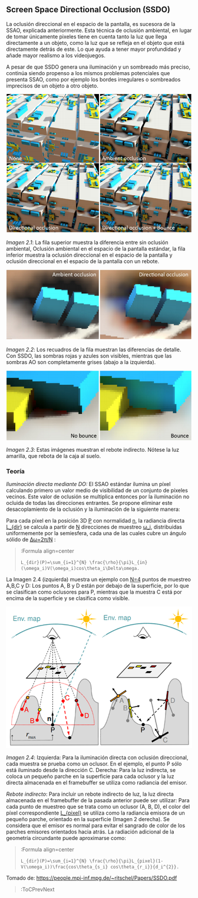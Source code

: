 ## Screen Space Directional Occlusion (SSDO)

La oclusión direccional en el espacio de la pantalla, es sucesora de la SSAO, explicada anteriormente. Esta técnica de oclusión ambiental, en lugar de tomar únicamente pixeles tiene en cuenta tanto la luz que llega directamente a un objeto, como la luz que se refleja en el objeto que está directamente detrás de este. Lo que ayuda a tener mayor profundidad y añade mayor realismo a los videojuegos.

A pesar de que SSDO genera una iluminación y un sombreado más preciso, continúa siendo propenso a los mismos problemas potenciales que presenta SSAO, como por ejemplo los bordes irregulares o sombreados imprecisos de un objeto a otro objeto.

![SSDO_comparative](/docs/sketches/workshops/rendering/global_illumination/SSDO_1.png "SSDO_comparative1")

*Imagen 2.1*: La fila superior muestra la diferencia entre sin oclusión ambiental, Oclusión ambiental en el espacio de la pantalla estándar, la fila inferior muestra la oclusión direccional en el espacio de la pantalla y oclusión direccional en el espacio de la pantalla con un rebote.

![SSDO_comparative2](/docs/sketches/workshops/rendering/global_illumination/SSDO_2.PNG "SSDO_comparative2")

*Imagen 2.2*: Los recuadros de la fila muestran las diferencias de detalle. Con SSDO, las sombras rojas y azules son visibles, mientras que las sombras AO son completamente grises (abajo a la izquierda).

![SSDO_comparative3](/docs/sketches/workshops/rendering/global_illumination/SSDO_3.PNG "SSDO_comparative3")

*Imagen 2.3*: Estas imágenes muestran el rebote indirecto. Nótese la luz amarilla, que rebota de la caja al suelo.

### Teoría

*Iluminación directa mediante DO:* El SSAO estándar ilumina un píxel calculando primero un valor medio de visibilidad de un conjunto de píxeles vecinos. Este valor de oclusión se multiplica entonces por la iluminación no ocluida de todas las direcciones entrantes. Se propone eliminar este desacoplamiento de la oclusión y la iluminación de la siguiente manera:

Para cada píxel en la posición 3D [P](:Formula) con normalidad [n](:Formula), la radiancia directa [L_{dir}](:Formula) se calcula a partir de [N](:Formula) direcciones de muestreo [ω_i](:Formula), distribuidas uniformemente por la semiesfera, cada una de las cuales cubre un ángulo sólido de [Δω=2π/N](:Formula) :

> :Formula align=center
> ```
> L_{dir}(P)=\sum_{i=1}^{N} \frac{\rho}{\pi}L_{in}(\omega_i)V(\omega_i)cos\theta_i\Delta\omega.
> ```

La Imagen 2.4 (izquierda) muestra un ejemplo con [N=4](:Formula) puntos de muestreo A,B,C y D: Los puntos A, B y D están por debajo de la superficie, por lo que se clasifican como oclusores para P, mientras que la muestra C está por encima de la superficie y se clasifica como visible.

![SSDO_comparative4](/docs/sketches/workshops/rendering/global_illumination/SSDO_4.PNG "SSDO_comparative4")

*Imagen 2.4*: Izquierda: Para la iluminación directa con oclusión direccional, cada muestra se prueba como un oclusor. En el ejemplo, el punto P sólo está iluminado desde la dirección C. Derecha: Para la luz indirecta, se coloca un pequeño parche en la superficie para cada oclusor y la luz directa almacenada en el framebuffer se utiliza como radiancia del emisor.

*Rebote indirecto*: Para incluir un rebote indirecto de luz, la luz directa almacenada en el framebuffer de la pasada anterior puede ser utilizar: Para cada punto de muestreo que se trata como un oclusor (A, B, D), el color del píxel correspondiente [L_{pixel}](:Formula) se utiliza como la radiancia emisora de un pequeño parche, orientado en la superficie (Imagen 2 derecha). Se considera que el emisor es normal para evitar el sangrado de color de los parches emisores orientados hacia atrás. La radiación adicional de la geometría circundante puede aproximarse como:

> :Formula align=center
> ```
> L_{dir}(P)=\sum_{i=1}^{N} \frac{\rho}{\pi}L_{pixel}(1-V(\omega_i))\frac{cos\theta_{s_i} cos\theta_{r_i}}{d_i^{2}}.
> ```

Tomado de: https://people.mpi-inf.mpg.de/~ritschel/Papers/SSDO.pdf

> :ToCPrevNext